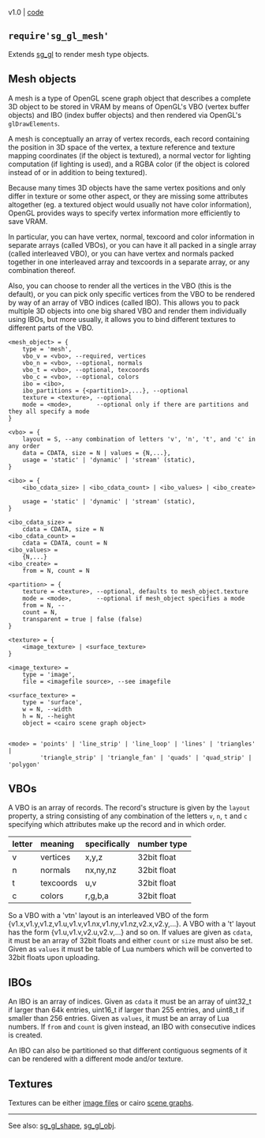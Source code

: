 v1.0 | [code](http://code.google.com/p/lua-files/source/browse/sg_gl_mesh.lua)

## `require'sg_gl_mesh'` ##

Extends [sg\_gl](sg_gl.md) to render mesh type objects.

## Mesh objects ##

A mesh is a type of OpenGL scene graph object that describes a complete 3D object to be stored in VRAM by means of OpenGL's VBO (vertex buffer objects) and IBO (index buffer objects) and then rendered via OpenGL's `glDrawElements`.

A mesh is conceptually an array of vertex records, each record containing the position in 3D space of the vertex, a texture reference and texture mapping coordinates (if the object is textured), a normal vector for lighting computation (if lighting is used), and a RGBA color (if the object is colored instead of or in addition to being textured).

Because many times 3D objects have the same vertex positions and only differ in texture or some other aspect, or they are missing some attributes altogether (eg. a textured object would usually not have color information), OpenGL provides ways to specify vertex information more efficiently to save VRAM.

In particular, you can have vertex, normal, texcoord and color information in separate arrays (called VBOs), or you can have it all packed in a single array (called interleaved VBO), or you can have vertex and normals packed together in one interleaved array and texcoords in a separate array, or any combination thereof.

Also, you can choose to render all the vertices in the VBO (this is the default), or you can pick only specific vertices from the VBO to be rendered by way of an array of VBO indices (called IBO). This allows you to pack multiple 3D objects into one big shared VBO and render them individually using IBOs, but more usually, it allows you to bind different textures to different parts of the VBO.

```
<mesh_object> = {
	type = 'mesh',
	vbo_v = <vbo>, --required, vertices
	vbo_n = <vbo>, --optional, normals
	vbo_t = <vbo>, --optional, texcoords
	vbo_c = <vbo>, --optional, colors
	ibo = <ibo>,
	ibo_partitions = {<partition1>,...}, --optional
	texture = <texture>, --optional
	mode = <mode>,       --optional only if there are partitions and they all specify a mode
}

<vbo> = {
	layout = S, --any combination of letters 'v', 'n', 't', and 'c' in any order
	data = CDATA, size = N | values = {N,...},
	usage = 'static' | 'dynamic' | 'stream' (static),
}

<ibo> = {
	<ibo_cdata_size> | <ibo_cdata_count> | <ibo_values> | <ibo_create>
	
	usage = 'static' | 'dynamic' | 'stream' (static),
}

<ibo_cdata_size> = 
	cdata = CDATA, size = N
<ibo_cdata_count> =
	cdata = CDATA, count = N
<ibo_values> = 
	{N,...}
<ibo_create> = 
	from = N, count = N

<partition> = {
	texture = <texture>, --optional, defaults to mesh_object.texture
	mode = <mode>,       --optional if mesh_object specifies a mode
	from = N, --
	count = N,
	transparent = true | false (false)
}

<texture> = {
	<image_texture> | <surface_texture>
}

<image_texture> =
	type = 'image',
	file = <imagefile source>, --see imagefile

<surface_texture> =
	type = 'surface',
	w = N, --width
	h = N, --height
	object = <cairo scene graph object>


<mode> = 'points' | 'line_strip' | 'line_loop' | 'lines' | 'triangles' |
         'triangle_strip' | 'triangle_fan' | 'quads' | 'quad_strip' | 'polygon'

```

## VBOs ##

A VBO is an array of records. The record's structure is given by the `layout` property, a string consisting of any combination of the letters `v`, `n`, `t` and `c` specifying which attributes make up the record and in which order.

| **letter** | **meaning**  | **specifically**  | **number type** |
|:-----------|:-------------|:------------------|:----------------|
| v        | vertices   | x,y,z           | 32bit float   |
| n        | normals    | nx,ny,nz        | 32bit float   |
| t        | texcoords  | u,v             | 32bit float   |
| c        | colors     | r,g,b,a         | 32bit float   |

So a VBO with a 'vtn' layout is an interleaved VBO of the form {v1.x,v1.y,v1.z,v1.u,v1.v,v1.nx,v1.ny,v1.nz,v2.x,v2.y,...}. A VBO with a 't' layout has the form {v1.u,v1.v,v2.u,v2.v,...} and so on. If values are given as `cdata`, it must be an array of 32bit floats and either `count` or `size` must also be set. Given as `values` it must be table of Lua numbers which will be converted to 32bit floats upon uploading.

## IBOs ##

An IBO is an array of indices. Given as `cdata` it must be an array of uint32\_t if larger than 64k entries, uint16\_t if larger than 255 entries, and uint8\_t if smaller than 256 entries. Given as `values`, it must be an array of Lua numbers. If `from` and `count` is given instead, an IBO with consecutive indices is created.

An IBO can also be partitioned so that different contiguous segments of it can be rendered with a different mode and/or texture.

## Textures ##

Textures can be either [image files](imagefile.md) or cairo [scene graphs](sg_cairo.md).


---

See also: [sg\_gl\_shape](sg_gl_shape.md), [sg\_gl\_obj](sg_gl_obj.md).